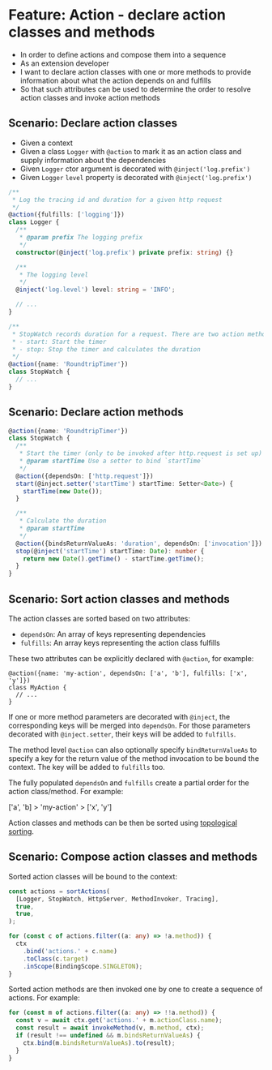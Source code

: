 # Feature: Action - declare action classes and methods

- In order to define actions and compose them into a sequence
- As an extension developer
- I want to declare action classes with one or more methods to provide
  information about what the action depends on and fulfills
- So that such attributes can be used to determine the order to resolve action
  classes and invoke action methods

## Scenario: Declare action classes

- Given a context
- Given a class `Logger` with `@action` to mark it as an action class and
  supply information about the dependencies
- Given `Logger` ctor argument is decorated with `@inject('log.prefix')`
- Given `Logger` `level` property is decorated with `@inject('log.prefix')`

```ts
/**
 * Log the tracing id and duration for a given http request
 */
@action({fulfills: ['logging']})
class Logger {
  /**
   * @param prefix The logging prefix
   */
  constructor(@inject('log.prefix') private prefix: string) {}

  /**
   * The logging level
   */
  @inject('log.level') level: string = 'INFO';

  // ...
}
```

```ts
/**
 * StopWatch records duration for a request. There are two action methods:
 * - start: Start the timer
 * - stop: Stop the timer and calculates the duration
 */
@action({name: 'RoundtripTimer'})
class StopWatch {
  // ...
}
```

## Scenario: Declare action methods

```ts
@action({name: 'RoundtripTimer'})
class StopWatch {
  /**
   * Start the timer (only to be invoked after http.request is set up)
   * @param startTime Use a setter to bind `startTime`
   */
  @action({dependsOn: ['http.request']})
  start(@inject.setter('startTime') startTime: Setter<Date>) {
    startTime(new Date());
  }

  /**
   * Calculate the duration
   * @param startTime
   */
  @action({bindsReturnValueAs: 'duration', dependsOn: ['invocation']})
  stop(@inject('startTime') startTime: Date): number {
    return new Date().getTime() - startTime.getTime();
  }
}
```

## Scenario: Sort action classes and methods

The action classes are sorted based on two attributes:

- `dependsOn`: An array of keys representing dependencies
- `fulfills`: An array keys representing the action class fulfills

These two attributes can be explicitly declared with `@action`, for example:

```
@action({name: 'my-action', dependsOn: ['a', 'b'], fulfills: ['x', 'y']})
class MyAction {
  // ...
}
```

If one or more method parameters are decorated with `@inject`, the corresponding
keys will be merged into `dependsOn`. For those parameters decorated with
`@inject.setter`, their keys will be added to `fulfills`.

The method level `@action` can also optionally specify `bindReturnValueAs` to
specify a key for the return value of the method invocation to be bound the
context. The key will be added to `fulfills` too.

The fully populated `dependsOn` and `fulfills` create a partial order for the
action class/method. For example:

['a', 'b] > 'my-action' > ['x', 'y']

Action classes and methods can be then be sorted using
[topological sorting](https://en.wikipedia.org/wiki/Topological_sorting).

## Scenario: Compose action classes and methods

Sorted action classes will be bound to the context:

```ts
const actions = sortActions(
  [Logger, StopWatch, HttpServer, MethodInvoker, Tracing],
  true,
  true,
);

for (const c of actions.filter((a: any) => !a.method)) {
  ctx
    .bind('actions.' + c.name)
    .toClass(c.target)
    .inScope(BindingScope.SINGLETON);
}
```

Sorted action methods are then invoked one by one to create a sequence of
actions. For example:

```ts
for (const m of actions.filter((a: any) => !!a.method)) {
  const v = await ctx.get('actions.' + m.actionClass.name);
  const result = await invokeMethod(v, m.method, ctx);
  if (result !== undefined && m.bindsReturnValueAs) {
    ctx.bind(m.bindsReturnValueAs).to(result);
  }
}
```
